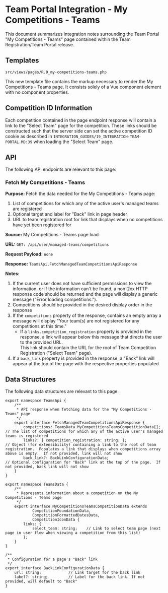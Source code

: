 # Team Portal Integration - My Competitions - Teams
This document summarizes integration notes surrounding the Team Portal "My Competitions - Teams" page contained within the Team Registration/Team Portal release.

## Templates
`src/views/pages/R.0_my-competitions-teams.php`

This new template file contains the markup necessary to render the My Competitions - Teams page. It consists solely 
of a Vue component element with no component properties.

## Competition ID Information
Each competition contained in the page endpoint response will contain a link to the "Select Team" page for the competition.
These links should be constructed such that the server side can set the active competition ID cookie as described in
`INTEGRATION_GUIDES/19_INTEGRATION-TEAM-PORTAL.MD:39` when loading the "Select Team" page.

## API
The following API endpoints are relevant to this page:

### Fetch My Competitions - Teams

**Purpose:** Fetch the data needed for the My Competitions - Teams page:
1. List of competitions for which any of the active user's managed teams are registered
1. Optional target and label for "Back" link in page header
1. URL to team registration root for link that displays when no competitions have yet been registered for

**Source:** My Competitions - Teams page load

**URL:** `GET: /api/user/managed-teams/competitions`

**Request Payload:** `none`

**Response:** `TeamsApi.FetchManagedTeamCompetitionsApiResponse`

**Notes:**
1. If the current user does not have sufficient permissions to view the information, or if the information can't be found, a non-2xx HTTP response code should be returned and the page will display a generic message ("Error loading competitions.").
1. Competitions should be provided in the desired display order in the response
1. If the `competitions` property of the response, contains an empty array a message will display "Your team(s) are not registered for any competitions at this time."
    * If a `links.competition_registration` property is provided in the response, a link will appear below this message that directs the user to the provided URL.  
    This link should contain the URL for the root of Team Competition Registration ("Select Team" page).
1. If a `back_link` property is provided in the response, a "Back" link will appear at the top of the page with the respective properties populated

## Data Structures
The following data structures are relevant to this page.

```
export namespace TeamsApi {
    /**
     * API response when fetching data for the "My Competitions - Teams" page
     */
    export interface FetchManagedTeamCompetitionsApiResponse {
        competitions: TeamsData.MyCompetitionsTeamsCompetitionData[];       // The list of competitions for which any of the active user's managed teams is registered
        links?: { competition_registration: string; };                      // Object (for extensibility) containing a link to the root of team registration.  Populates a link that displays when competitions array above is empty.  If not provided, link will not show
        back_link?: BackLinkConfigurationData;                              // Optional configuration for "Back" link at the top of the page.  If not provided, back link will not show
    }
}

export namespace TeamsData {
    /**
     * Represents information about a competition on the My Competitions - Teams page
     */
    export interface MyCompetitionsTeamsCompetitionData extends
            CompetitionFoundationData,
            CompetitionFormattedDatesData,
            CompetitionIconData {
        links: {
            select_team: string;    // Link to select team page (next page in user flow when viewing a competition from this list)
        };
    }
}

/**
 * Configuration for a page's "Back" link
 */
export interface BackLinkConfigurationData {
    url: string;            // Link target for the back link
    label?: string;         // Label for the back link. If not provided, will default to "Back"
}
```